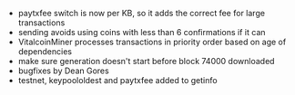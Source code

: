 * paytxfee switch is now per KB, so it adds the correct fee for large transactions
* sending avoids using coins with less than 6 confirmations if it can
* VitalcoinMiner processes transactions in priority order based on age of dependencies
* make sure generation doesn't start before block 74000 downloaded
* bugfixes by Dean Gores
* testnet, keypoololdest and paytxfee added to getinfo
